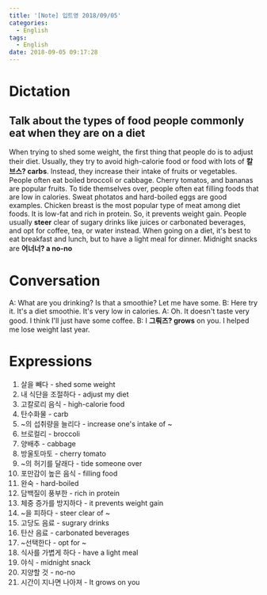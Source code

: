 ```yaml
---
title: '[Note] 입트영 2018/09/05'
categories:
  - English
tags:
  - English
date: 2018-09-05 09:17:28
---
```


# Dictation

## Talk about the types of food people commonly eat when they are on a diet

When trying to shed some weight, the first thing that people do is to adjust their diet. Usually, they try to avoid high-calorie food or food with lots of **칼브스? carbs**. Instead, they increase their intake of fruits or vegetables. People often eat boiled broccoli or cabbage. Cherry tomatos, and bananas are popular fruits. To tide themselves over, people often eat filling foods that are low in calories. Sweat photatos and hard-boiled eggs are good examples. Chicken breast is the most popular type of meat among diet foods. It is low-fat and rich in protein. So, it prevents weight gain. People usually **steer** clear of sugary drinks like juices or carbonated beverages, and opt for coffee, tea, or water instead. When going on a diet, it's best to eat breakfast and lunch, but to have a light meal for dinner. Midnight snacks are **어너너? a no-no**

# Conversation

A: What are you drinking? Is that a smoothie? Let me have some.
B: Here try it. It's a diet smoothie. It's very low in calories.
A: Oh. It doesn't taste very good. I think I'll just have some coffee.
B: I **그뤄즈? grows** on you. I helped me lose weight last year.


# Expressions

1. 살을 빼다 - shed some weight
2. 내 식단을 조절하다 - adjust my diet
3. 고칼로리 음식 - high-calorie food
4. 탄수화물 - carb
5. ~의 섭취량을 늘리다 - increase one's intake of ~
6. 브로컬리 - broccoli
7. 양배추 - cabbage
8. 방울토마토 - cherry tomato
9. ~의 허기를 달래다 - tide someone over
10. 포만감이 높은 음식 - filling food
11. 완숙 - hard-boiled
12. 담백질이 풍부한 - rich in protein
13. 체중 증가를 방지하다 - it prevents weight gain
14. ~을 피하다 - steer clear of ~
15. 고당도 음료 - sugrary drinks
16. 탄산 음료 - carbonated beverages
17. ~선택한다 - opt for ~
18. 식사를 가볍게 하다 - have a light meal
19. 야식 - midnight snack
20. 지양할 것 - no-no
21. 시간이 지나면 나아져 - It grows on you